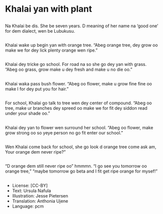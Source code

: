 # Khalai yan with plant

##
Na Khalai be dis. She be seven years. D meaning of her name na ‘good one’ for dem dialect, wen be Lubukusu.

##
Khalai wake up begin yan with orange tree. “Abeg orange tree, dey grow oo make we for dey lick plenty orange wen ripe.”

##
Khalai dey tricke go school. For road na so she go dey yan with grass. “Abeg oo grass, grow make u dey fresh and make u no die oo.”

##
Khalai waka pass bush flower. “Abeg oo flower, make u grow fine fine oo make I for dey put you for hair.”

##
For school, Khalai go talk to tree wen dey center of compound. “Abeg oo tree, make ur branches dey spreed oo make we for fit dey siddon read under your shade oo.”

##
Khalai dey yan to flower wen surround her school. “Abeg oo flower, make grow strong oo so yeye person no go fit enter our school.”

##
Wen Khalai come back for school, she go look d orange tree come ask am, Your orange dem never ripe?”

##
“D orange dem still never ripe oo” hmmmn. “I go see you tomorrow oo orange tree,” “maybe tomorrow go beta and I fit get ripe orange for mysef!”

##
* License: [CC-BY]
* Text: Ursula Nafula
* Illustration: Jesse Pietersen
* Translation: Anthonia Ujene
* Language: pcm

